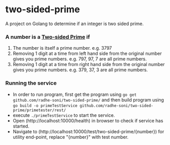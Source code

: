 # two-sided-prime
A project on Golang to determine if an integer is two sided prime.

### A number is a [Two-sided Prime](https://prime-numbers.info/article/two-sided-primes) if 
1.	The number is itself a prime number.  e.g. 3797
2.	Removing 1 digit at a time from left hand side from the original number gives you prime numbers. e.g. 797, 97, 7 are all prime numbers.
3.	Removing 1 digit at a time from right hand side from the original number gives you prime numbers. e.g. 379, 37, 3 are all prime numbers.

### Running the service
* In order to run program, first get the program using `go get github.com/radhe-soni/two-sided-prime/` and then
build program using 
`go build -o primeTestService github.com/radhe-soni/two-sided-prime/primetester/rest/`
* execute `./primeTestService` to start the service.
* Open (http://localhost:10000/health) in browser to check if service has started.
* Navigate to (http://localhost:10000/test/two-sided-prime/{number}) for utility end-point, replace "{number}" with test number.

